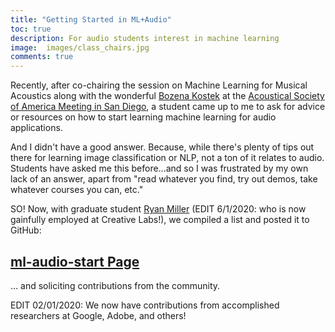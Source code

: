 ```yaml
---
title: "Getting Started in ML+Audio"
toc: true
description: For audio students interest in machine learning
image:  images/class_chairs.jpg
comments: true
---
```


Recently, after co-chairing the session on Machine Learning for Musical Acoustics along with the wonderful [Bozena Kostek](http://audioakustyka.org/head-of-laboratory/) at the [Acoustical Society of America Meeting in San Diego](https://acousticalsociety.org/program-of-178th-meeting-of-the-acoustical-society-of-america/), a student came up to me to ask for advice or resources on how to start learning machine learning for audio applications.  

And I didn't have a good answer.  Because, while there's plenty of tips out there for learning image classification or NLP, not a ton of it relates to audio.  Students have asked me this before...and so I was frustrated by my own lack of an answer, apart from "read whatever you find, try out demos, take whatever courses you can, etc."

SO!  Now, with graduate student [Ryan Miller](https://www.linkedin.com/in/ryan-miller-1aa8355a/)  (EDIT 6/1/2020: who is now gainfully employed at Creative Labs!), we compiled a list and posted it to GitHub:

## [ml-audio-start Page](https://github.com/drscotthawley/ml-audio-start)

... and soliciting contributions from the community.

EDIT 02/01/2020: We now have contributions from accomplished researchers at Google, Adobe, and others! 



